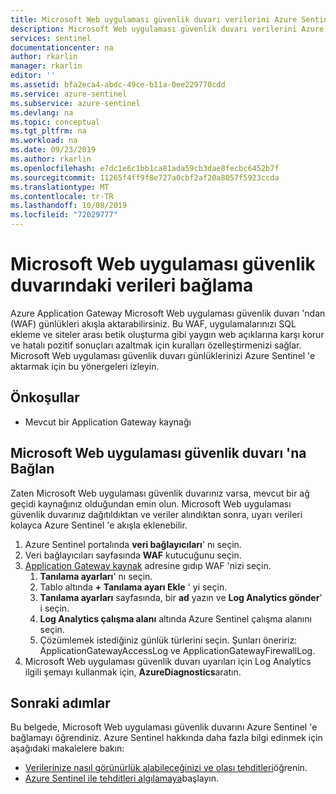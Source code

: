 ```yaml
---
title: Microsoft Web uygulaması güvenlik duvarı verilerini Azure Sentinel 'e bağlama | Microsoft Docs
description: Microsoft Web uygulaması güvenlik duvarı verilerini Azure Sentinel 'e bağlamayı öğrenin.
services: sentinel
documentationcenter: na
author: rkarlin
manager: rkarlin
editor: ''
ms.assetid: bfa2eca4-abdc-49ce-b11a-0ee229770cdd
ms.service: azure-sentinel
ms.subservice: azure-sentinel
ms.devlang: na
ms.topic: conceptual
ms.tgt_pltfrm: na
ms.workload: na
ms.date: 09/23/2019
ms.author: rkarlin
ms.openlocfilehash: e7dc1e6c1bb1ca81ada59cb3dae8fecbc6452b7f
ms.sourcegitcommit: 11265f4ff9f8e727a0cbf2af20a8057f5923ccda
ms.translationtype: MT
ms.contentlocale: tr-TR
ms.lasthandoff: 10/08/2019
ms.locfileid: "72029777"
---
```

# <a name="connect-data-from-microsoft-web-application-firewall"></a>Microsoft Web uygulaması güvenlik duvarındaki verileri bağlama



Azure Application Gateway Microsoft Web uygulaması güvenlik duvarı 'ndan (WAF) günlükleri akışla aktarabilirsiniz. Bu WAF, uygulamalarınızı SQL ekleme ve siteler arası betik oluşturma gibi yaygın web açıklarına karşı korur ve hatalı pozitif sonuçları azaltmak için kuralları özelleştirmenizi sağlar. Microsoft Web uygulaması güvenlik duvarı günlüklerinizi Azure Sentinel 'e aktarmak için bu yönergeleri izleyin.


## <a name="prerequisites"></a>Önkoşullar

- Mevcut bir Application Gateway kaynağı

## <a name="connect-to-microsoft-web-application-firewall"></a>Microsoft Web uygulaması güvenlik duvarı 'na Bağlan

Zaten Microsoft Web uygulaması güvenlik duvarınız varsa, mevcut bir ağ geçidi kaynağınız olduğundan emin olun.
Microsoft Web uygulaması güvenlik duvarınız dağıtıldıktan ve veriler alındıktan sonra, uyarı verileri kolayca Azure Sentinel 'e akışla eklenebilir.
    
1. Azure Sentinel portalında **veri bağlayıcıları**' nı seçin.
1. Veri bağlayıcıları sayfasında **WAF** kutucuğunu seçin.
1. [Application Gateway kaynak](https://ms.portal.azure.com/#blade/HubsExtension/BrowseAllResourcesBlade/resourceType/Microsoft.Network%2FapplicationGateways) adresine gıdıp WAF 'nizi seçin.
    1. **Tanılama ayarları**' nı seçin.
    1. Tablo altında **+ Tanılama ayarı Ekle** ' yi seçin.
    1. **Tanılama ayarları** sayfasında, bir **ad** yazın ve **Log Analytics gönder**' i seçin.
    1. **Log Analytics çalışma alanı** altında Azure Sentinel çalışma alanını seçin.
    1. Çözümlemek istediğiniz günlük türlerini seçin. Şunları öneririz: ApplicationGatewayAccessLog ve ApplicationGatewayFirewallLog.
1. Microsoft Web uygulaması güvenlik duvarı uyarıları için Log Analytics ilgili şemayı kullanmak için, **AzureDiagnostics**aratın.

## <a name="next-steps"></a>Sonraki adımlar
Bu belgede, Microsoft Web uygulaması güvenlik duvarını Azure Sentinel 'e bağlamayı öğrendiniz. Azure Sentinel hakkında daha fazla bilgi edinmek için aşağıdaki makalelere bakın:
- [Verilerinize nasıl görünürlük alabileceğinizi ve olası tehditleri](quickstart-get-visibility.md)öğrenin.
- [Azure Sentinel ile tehditleri algılamaya](tutorial-detect-threats-built-in.md)başlayın.
